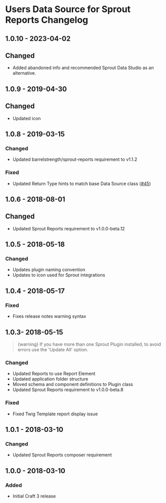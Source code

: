 # Users Data Source for Sprout Reports Changelog

## 1.0.10 - 2023-04-02

## Changed
- Added abandoned info and recommended Sprout Data Studio as an alternative.

## 1.0.9 - 2019-04-30

## Changed
- Updated icon

## 1.0.8 - 2019-03-15

### Changed
- Updated barrelstrength/sprout-reports requirement to v1.1.2

### Fixed
- Updated Return Type hints to match base Data Source class ([#45][#45reports])

[#45reports]: https://github.com/barrelstrength/craft-sprout-reports/issues/45

## 1.0.6 - 2018-08-01

## Changed
- Updated Sprout Reports requirement to v1.0.0-beta.12

## 1.0.5 - 2018-05-18

### Changed
- Updates plugin naming convention
- Updates to icon used for Sprout integrations

## 1.0.4 - 2018-05-17

### Fixed
- Fixes release notes warning syntax

## 1.0.3- 2018-05-15

> {warning} If you have more than one Sprout Plugin installed, to avoid errors use the 'Update All' option.

### Changed
- Updated Reports to use Report Element
- Updated application folder structure
- Moved schema and component definitions to Plugin class
- Updated Sprout Reports requirement to v1.0.0-beta.8

### Fixed
- Fixed Twig Template report display issue

## 1.0.1 - 2018-03-10

### Changed
- Updated Sprout Reports composer requirement

## 1.0.0 - 2018-03-10

### Added
- Initial Craft 3 release

